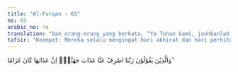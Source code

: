 ```yaml
---
title: "Al-Furqan - 65"
no: 65
arabic_no: ٦٥
translation: "Dan orang-orang yang berkata, “Ya Tuhan kami, jauhkanlah azab Jahanam dari kami, karena sesungguhnya azabnya itu membuat kebinasaan yang kekal,”"
tafsir: "Keempat: Mereka selalu mengingat hari akhirat dan hari perhitungan. Mereka yakin bahwa semua amal perbuatan manusia akan dipertanggungjawabkan di hari itu, yang baik diberi ganjaran berlipat ganda, dan yang jahat akan dibalas dengan balasan yang setimpal. Di kala mereka bermunajat dengan Tuhan di malam hari tergambarlah dalam pikiran mereka bagaimana dahsyatnya suasana di waktu itu seakan-akan mereka benar-benar melihat bagaimana ganasnya api neraka yang selalu menanti para hamba Allah yang durhaka untuk menjadi mangsa dan santapannya. Di kala itu meneteslah air mata mereka dan mereka memohon dengan sungguh-sungguh kepada Tuhan agar dibebaskan dari siksaan api neraka yang pedih itu. \n\nOrang-orang yang demikian kuat keyakinannya kepada hari akhirat tentu akan mempergunakan kesempatan hidup di dunia ini untuk berbuat amal kebajikan sebanyak-banyaknya dan tidak akan melakukan perbuatan jahat karena yakin perbuatannya itu akan dibalas dengan siksaan yang pedih. Betapa pun baiknya suatu peraturan yang dibuat manusia dan betapa ketatnya pengawasan dalam pelaksanaannya, tetapi manusia yang tidak sadar akan pengawasan Allah dapat saja meloloskan diri dari ikatan peraturan dan undang-undang itu. Akan tetapi, manusia yang beriman, andaikata tidak ada peraturan dan undang-undang, tidak akan melakukan satu kejahatan pun, karena dia sadar walaupun dapat bebas dari hukuman di dunia, namun tidak akan dapat melepaskan diri dari azab di akhirat. Kesadaran dan keinsyafan inilah yang tertanam dengan kuat di dalam hati setiap muslim yang mendapat julukan \"hamba Allah Yang Maha Penyayang.\"\n\nAyat ini menjelaskan bagaimana seorang mukmin benar-benar takut jatuh ke dalam siksaan neraka karena siksaannya amat pedih dan dahsyat. Neraka itu merupakan seburuk-buruk tempat yang disediakan bagi hamba Allah yang ingkar dan durhaka. Orang-orang kafir kekal di dalamnya selama-lamanya, menderita berbagai macam siksaan. Meskipun kulit mereka telah hangus terbakar dan panasnya api neraka telah menembus ke dalam daging dan tulang belulang, namun mereka tetap hidup untuk merasakan siksaan itu sebagai tersebut dalam firman-Nya:\n\nSungguh, orang-orang yang kafir kepada ayat-ayat Kami, kelak akan Kami masukkan ke dalam neraka. Setiap kali kulit mereka hangus, Kami ganti dengan kulit yang lain, agar mereka merasakan azab. Sungguh, Allah Mahaperkasa, Mahabijaksana. (an-Nisa'/4: 56)."
---
```


وَالَّذِيْنَ يَقُوْلُوْنَ رَبَّنَا اصْرِفْ عَنَّا عَذَابَ جَهَنَّمَۖ اِنَّ عَذَابَهَا كَانَ غَرَامًا ۖ
